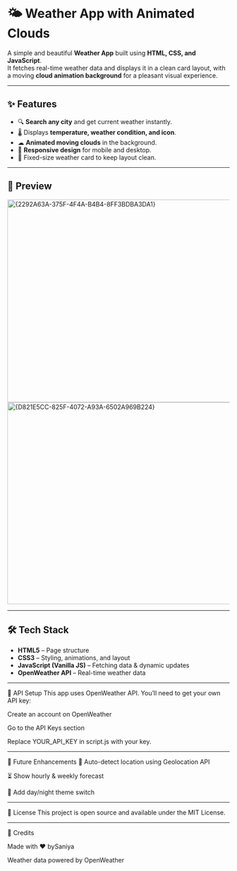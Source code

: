 # 🌤 Weather App with Animated Clouds

A simple and beautiful **Weather App** built using **HTML, CSS, and JavaScript**.  
It fetches real-time weather data and displays it in a clean card layout, with a moving **cloud animation background** for a pleasant visual experience.

---

## ✨ Features
- 🔍 **Search any city** and get current weather instantly.
- 🌡 Displays **temperature, weather condition, and icon**.
- ☁ **Animated moving clouds** in the background.
- 📱 **Responsive design** for mobile and desktop.
- 🎨 Fixed-size weather card to keep layout clean.

---

## 📸 Preview
<img width="778" height="460" alt="{2292A63A-375F-4F4A-B4B4-8FF3BDBA3DA1}" src="https://github.com/user-attachments/assets/88f509eb-2670-4941-9fce-81fc42e1cbd5" />
<img width="791" height="458" alt="{D821E5CC-825F-4072-A93A-6502A969B224}" src="https://github.com/user-attachments/assets/d3f79e3e-42b3-4c27-95ca-9710719e9431" />




---

## 🛠 Tech Stack
- **HTML5** – Page structure  
- **CSS3** – Styling, animations, and layout  
- **JavaScript (Vanilla JS)** – Fetching data & dynamic updates  
- **OpenWeather API** – Real-time weather data  

---
🔑 API Setup
This app uses OpenWeather API.
You’ll need to get your own API key:

Create an account on OpenWeather

Go to the API Keys section

Replace YOUR_API_KEY in script.js with your key.

---
🎯 Future Enhancements
📍 Auto-detect location using Geolocation API

⏳ Show hourly & weekly forecast

🌈 Add day/night theme switch

---
📜 License
This project is open source and available under the MIT License.

---
💙 Credits


Made with ❤️ bySaniya 


Weather data powered by OpenWeather


